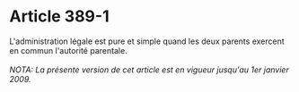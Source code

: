 # Article 389-1

L'administration légale est pure et simple quand les deux parents exercent en commun l'autorité parentale.<br/><br/><i>NOTA:  La présente version de cet article est en vigueur jusqu'au 1er janvier 2009.</i>